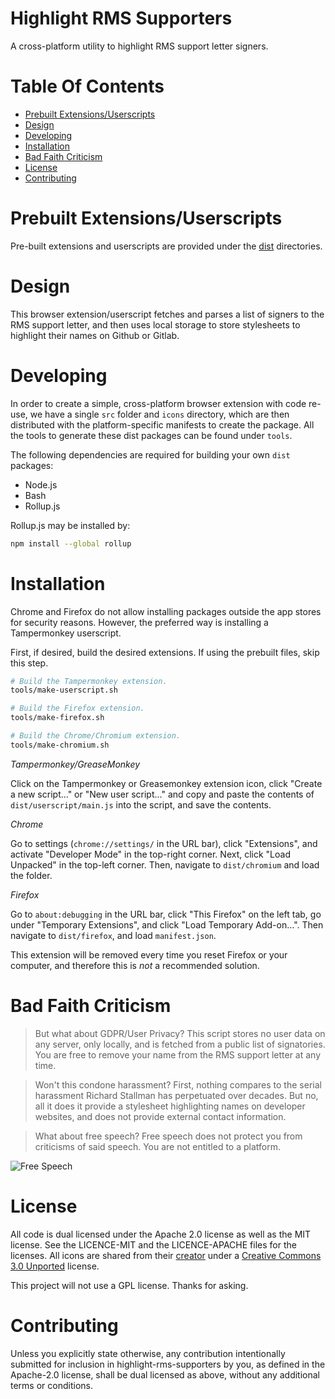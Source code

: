 # Highlight RMS Supporters
A cross-platform utility to highlight RMS support letter signers.

# Table Of Contents

- [Prebuilt Extensions/Userscripts](#)
- [Design](#design)
- [Developing](#developing)
- [Installation](#installation)
- [Bad Faith Criticism](#bad-faith-criticism)
- [License](#license)
- [Contributing](#contributing)

# Prebuilt Extensions/Userscripts

Pre-built extensions and userscripts are provided under the [dist](/tree/main/dist) directories. 

# Design

This browser extension/userscript fetches and parses a list of signers to the RMS support letter, and then uses local storage to store stylesheets to highlight their names on Github or Gitlab. 

# Developing

In order to create a simple, cross-platform browser extension with code re-use, we have a single `src` folder and `icons` directory, which are then distributed with the platform-specific manifests to create the package. All the tools to generate these dist packages can be found under `tools`.

The following dependencies are required for building your own `dist` packages:
- Node.js
- Bash
- Rollup.js

Rollup.js may be installed by:

```bash
npm install --global rollup
```

# Installation

Chrome and Firefox do not allow installing packages outside the app stores for security reasons. However, the preferred way is installing a Tampermonkey userscript.

First, if desired, build the desired extensions. If using the prebuilt files, skip this step.

```bash
# Build the Tampermonkey extension.
tools/make-userscript.sh

# Build the Firefox extension.
tools/make-firefox.sh

# Build the Chrome/Chromium extension.
tools/make-chromium.sh
```

*Tampermonkey/GreaseMonkey*

Click on the Tampermonkey or Greasemonkey extension icon, click "Create a new script..." or "New user script..." and copy and paste the contents of `dist/userscript/main.js` into the script, and save the contents.

*Chrome*

Go to settings (`chrome://settings/` in the URL bar), click "Extensions", and activate "Developer Mode" in the top-right corner. Next, click "Load Unpacked" in the top-left corner. Then, navigate to `dist/chromium` and load the folder.

*Firefox*

Go to `about:debugging` in the URL bar, click "This Firefox" on the left tab, go under "Temporary Extensions", and click "Load Temporary Add-on…". Then navigate to `dist/firefox`, and load `manifest.json`.

This extension will be removed every time you reset Firefox or your computer, and therefore this is *not* a recommended solution.

# Bad Faith Criticism

> But what about GDPR/User Privacy?
This script stores no user data on any server, only locally, and is fetched from a public list of signatories. You are free to remove your name from the RMS support letter at any time.

> Won't this condone harassment?
First, nothing compares to the serial harassment Richard Stallman has perpetuated over decades. But no, all it does it provide a stylesheet highlighting names on developer websites, and does not provide external contact information.

> What about free speech?
Free speech does not protect you from criticisms of said speech. You are not entitled to a platform.

![Free Speech](https://imgs.xkcd.com/comics/free_speech.png)

# License

All code is dual licensed under the Apache 2.0 license as well as the MIT license. See the LICENCE-MIT and the LICENCE-APACHE files for the licenses. All icons are shared from their [creator](https://www.iconfinder.com/kmgdesignid) under a [Creative Commons 3.0 Unported](https://creativecommons.org/licenses/by/3.0/) license.

This project will not use a GPL license. Thanks for asking.

# Contributing

Unless you explicitly state otherwise, any contribution intentionally submitted for inclusion in highlight-rms-supporters by you, as defined in the Apache-2.0 license, shall be dual licensed as above, without any additional terms or conditions.
